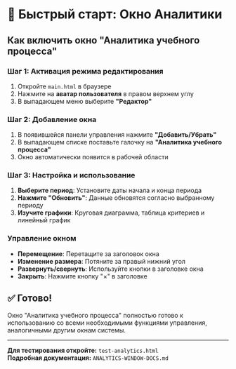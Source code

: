 # 🚀 Быстрый старт: Окно Аналитики

## Как включить окно "Аналитика учебного процесса"

### Шаг 1: Активация режима редактирования
1. Откройте `main.html` в браузере
2. Нажмите на **аватар пользователя** в правом верхнем углу  
3. В выпадающем меню выберите **"Редактор"**

### Шаг 2: Добавление окна
1. В появившейся панели управления нажмите **"Добавить/Убрать"**
2. В выпадающем списке поставьте галочку на **"Аналитика учебного процесса"**
3. Окно автоматически появится в рабочей области

### Шаг 3: Настройка и использование
1. **Выберите период**: Установите даты начала и конца периода
2. **Нажмите "Обновить"**: Данные обновятся согласно выбранному периоду
3. **Изучите графики**: Круговая диаграмма, таблица критериев и линейный график

### Управление окном
- **Перемещение**: Перетащите за заголовок окна
- **Изменение размера**: Потяните за правый нижний угол
- **Развернуть/свернуть**: Используйте кнопки в заголовке окна
- **Закрыть**: Нажмите кнопку "×" в заголовке

## ✅ Готово!

Окно "Аналитика учебного процесса" полностью готово к использованию со всеми необходимыми функциями управления, аналогичными другим окнам системы.

---

**Для тестирования откройте:** `test-analytics.html`  
**Подробная документация:** `ANALYTICS-WINDOW-DOCS.md`

